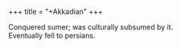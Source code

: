 +++
title = "+Akkadian"
+++

Conquered sumer; was culturally subsumed by it.  
Eventually fell to persians.